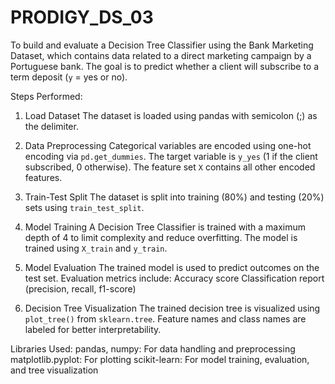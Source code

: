 # PRODIGY_DS_03
To build and evaluate a Decision Tree Classifier using the Bank Marketing Dataset, which contains data related to a direct marketing campaign by a Portuguese bank. The goal is to predict whether a client will subscribe to a term deposit (`y` = yes or no).

Steps Performed:
1. Load Dataset
The dataset is loaded using pandas with semicolon (;) as the delimiter.

2. Data Preprocessing
 Categorical variables are encoded using one-hot encoding via `pd.get_dummies`.
 The target variable is `y_yes` (1 if the client subscribed, 0 otherwise).
 The feature set `X` contains all other encoded features.

3. Train-Test Split
 The dataset is split into training (80%) and testing (20%) sets using `train_test_split`.

4. Model Training
 A Decision Tree Classifier is trained with a maximum depth of 4 to limit complexity and reduce overfitting.
 The model is trained using `X_train` and `y_train`.

5. Model Evaluation
 The trained model is used to predict outcomes on the test set.
 Evaluation metrics include:
   Accuracy score
   Classification report (precision, recall, f1-score)

6. Decision Tree Visualization
 The trained decision tree is visualized using `plot_tree()` from `sklearn.tree`.
 Feature names and class names are labeled for better interpretability.

Libraries Used:
pandas, numpy: For data handling and preprocessing
matplotlib.pyplot: For plotting
scikit-learn: For model training, evaluation, and tree visualization

